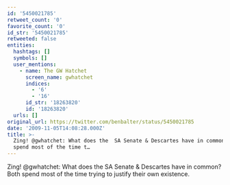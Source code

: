 ```yaml
---
id: '5450021785'
retweet_count: '0'
favorite_count: '0'
id_str: '5450021785'
retweeted: false
entities:
  hashtags: []
  symbols: []
  user_mentions:
    - name: The GW Hatchet
      screen_name: gwhatchet
      indices:
        - '6'
        - '16'
      id_str: '18263820'
      id: '18263820'
  urls: []
original_url: https://twitter.com/benbalter/status/5450021785
date: '2009-11-05T14:08:28.000Z'
title: >-
  Zing! @gwhatchet: What does the  SA Senate & Descartes have in common? Both
  spend most of the time t…
---
```


Zing! @gwhatchet: What does the  SA Senate & Descartes have in common? Both spend most of the time trying to justify their own existence.
